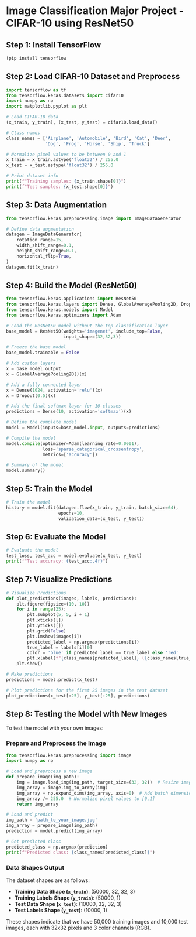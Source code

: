 
# Image Classification Major Project - CIFAR-10 using ResNet50

## Step 1: Install TensorFlow
```bash
!pip install tensorflow
```

## Step 2: Load CIFAR-10 Dataset and Preprocess
```python
import tensorflow as tf
from tensorflow.keras.datasets import cifar10
import numpy as np
import matplotlib.pyplot as plt

# Load CIFAR-10 data
(x_train, y_train), (x_test, y_test) = cifar10.load_data()

# Class names
class_names = ['Airplane', 'Automobile', 'Bird', 'Cat', 'Deer',
               'Dog', 'Frog', 'Horse', 'Ship', 'Truck']

# Normalize pixel values to be between 0 and 1
x_train = x_train.astype('float32') / 255.0
x_test = x_test.astype('float32') / 255.0

# Print dataset info
print(f"Training samples: {x_train.shape[0]}")
print(f"Test samples: {x_test.shape[0]}")
```

## Step 3: Data Augmentation
```python
from tensorflow.keras.preprocessing.image import ImageDataGenerator

# Define data augmentation
datagen = ImageDataGenerator(
    rotation_range=15,
    width_shift_range=0.1,
    height_shift_range=0.1,
    horizontal_flip=True,
)
datagen.fit(x_train)
```

## Step 4: Build the Model (ResNet50)
```python
from tensorflow.keras.applications import ResNet50
from tensorflow.keras.layers import Dense, GlobalAveragePooling2D, Dropout
from tensorflow.keras.models import Model
from tensorflow.keras.optimizers import Adam

# Load the ResNet50 model without the top classification layer
base_model = ResNet50(weights='imagenet', include_top=False,
                      input_shape=(32,32,3))

# Freeze the base model
base_model.trainable = False

# Add custom layers
x = base_model.output
x = GlobalAveragePooling2D()(x)

# Add a fully connected layer
x = Dense(1024, activation='relu')(x)
x = Dropout(0.5)(x)

# Add the final softmax layer for 10 classes
predictions = Dense(10, activation='softmax')(x)

# Define the complete model
model = Model(inputs=base_model.input, outputs=predictions)

# Compile the model
model.compile(optimizer=Adam(learning_rate=0.0001),
              loss='sparse_categorical_crossentropy',
              metrics=['accuracy'])

# Summary of the model
model.summary()
```

## Step 5: Train the Model
```python
# Train the model
history = model.fit(datagen.flow(x_train, y_train, batch_size=64),
                    epochs=10,
                    validation_data=(x_test, y_test))
```

## Step 6: Evaluate the Model
```python
# Evaluate the model
test_loss, test_acc = model.evaluate(x_test, y_test)
print(f"Test accuracy: {test_acc:.4f}")
```

## Step 7: Visualize Predictions
```python
# Visualize Predictions
def plot_predictions(images, labels, predictions):
    plt.figure(figsize=(10, 10))
    for i in range(25):
        plt.subplot(5, 5, i + 1)
        plt.xticks([])
        plt.yticks([])
        plt.grid(False)
        plt.imshow(images[i])
        predicted_label = np.argmax(predictions[i])
        true_label = labels[i][0]
        color = 'blue' if predicted_label == true_label else 'red'
        plt.xlabel(f"{class_names[predicted_label]} ({class_names[true_label]})", color=color)
    plt.show()

# Make predictions
predictions = model.predict(x_test)

# Plot predictions for the first 25 images in the test dataset
plot_predictions(x_test[:25], y_test[:25], predictions)
```

## Step 8: Testing the Model with New Images
To test the model with your own images:

### Prepare and Preprocess the Image
```python
from tensorflow.keras.preprocessing import image
import numpy as np

# Load and preprocess a new image
def prepare_image(img_path):
    img = image.load_img(img_path, target_size=(32, 32))  # Resize image to 32x32
    img_array = image.img_to_array(img)
    img_array = np.expand_dims(img_array, axis=0)  # Add batch dimension
    img_array /= 255.0  # Normalize pixel values to [0,1]
    return img_array

# Load and predict
img_path = 'path_to_your_image.jpg'
img_array = prepare_image(img_path)
prediction = model.predict(img_array)

# Get predicted class
predicted_class = np.argmax(prediction)
print(f"Predicted class: {class_names[predicted_class]}")
```

### Data Shapes Output
The dataset shapes are as follows:
- **Training Data Shape (`x_train`)**: (50000, 32, 32, 3)
- **Training Labels Shape (`y_train`)**: (50000, 1)
- **Test Data Shape (`x_test`)**: (10000, 32, 32, 3)
- **Test Labels Shape (`y_test`)**: (10000, 1)

These shapes indicate that we have 50,000 training images and 10,000 test images, each with 32x32 pixels and 3 color channels (RGB).
